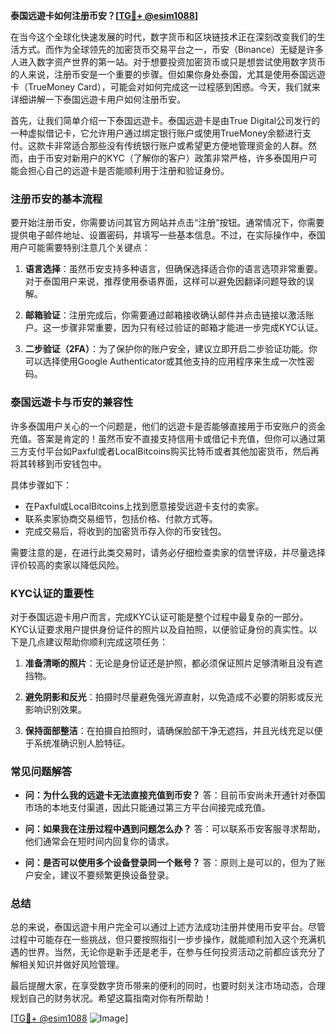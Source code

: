 **泰国远遊卡如何注册币安？[[TG💪+ @esim1088](https://t.me/s/esim1088)]**

在当今这个全球化快速发展的时代，数字货币和区块链技术正在深刻改变我们的生活方式。而作为全球领先的加密货币交易平台之一，币安（Binance）无疑是许多人进入数字资产世界的第一站。对于想要投资加密货币或只是想尝试使用数字货币的人来说，注册币安是一个重要的步骤。但如果你身处泰国，尤其是使用泰国远遊卡（TrueMoney Card），可能会对如何完成这一过程感到困惑。今天，我们就来详细讲解一下泰国远遊卡用户如何注册币安。

首先，让我们简单介绍一下泰国远遊卡。泰国远遊卡是由True Digital公司发行的一种虚拟借记卡，它允许用户通过绑定银行账户或使用TrueMoney余额进行支付。这款卡非常适合那些没有传统银行账户或希望更方便地管理资金的人群。然而，由于币安对新用户的KYC（了解你的客户）政策非常严格，许多泰国用户可能会担心自己的远遊卡是否能顺利用于注册和验证身份。

### 注册币安的基本流程

要开始注册币安，你需要访问其官方网站并点击“注册”按钮。通常情况下，你需要提供电子邮件地址、设置密码，并填写一些基本信息。不过，在实际操作中，泰国用户可能需要特别注意几个关键点：

1. **语言选择**：虽然币安支持多种语言，但确保选择适合你的语言选项非常重要。对于泰国用户来说，推荐使用泰语界面，这样可以避免因翻译问题导致的误解。
   
2. **邮箱验证**：注册完成后，你需要通过邮箱接收确认邮件并点击链接以激活账户。这一步骤非常重要，因为只有经过验证的邮箱才能进一步完成KYC认证。

3. **二步验证（2FA）**：为了保护你的账户安全，建议立即开启二步验证功能。你可以选择使用Google Authenticator或其他支持的应用程序来生成一次性密码。

### 泰国远遊卡与币安的兼容性

许多泰国用户关心的一个问题是，他们的远遊卡是否能够直接用于币安账户的资金充值。答案是肯定的！虽然币安不直接支持信用卡或借记卡充值，但你可以通过第三方支付平台如Paxful或者LocalBitcoins购买比特币或者其他加密货币，然后再将其转移到币安钱包中。

具体步骤如下：
- 在Paxful或LocalBitcoins上找到愿意接受远遊卡支付的卖家。
- 联系卖家协商交易细节，包括价格、付款方式等。
- 完成交易后，将收到的加密货币存入你的币安钱包。

需要注意的是，在进行此类交易时，请务必仔细检查卖家的信誉评级，并尽量选择评价较高的卖家以降低风险。

### KYC认证的重要性

对于泰国远遊卡用户而言，完成KYC认证可能是整个过程中最复杂的一部分。KYC认证要求用户提供身份证件的照片以及自拍照，以便验证身份的真实性。以下是几点建议帮助你顺利完成这项任务：

1. **准备清晰的照片**：无论是身份证还是护照，都必须保证照片足够清晰且没有遮挡物。
   
2. **避免阴影和反光**：拍摄时尽量避免强光源直射，以免造成不必要的阴影或反光影响识别效果。
   
3. **保持面部整洁**：在拍摄自拍照时，请确保脸部干净无遮挡，并且光线充足以便于系统准确识别人脸特征。

### 常见问题解答

- **问：为什么我的远遊卡无法直接充值到币安？**
  答：目前币安尚未开通针对泰国市场的本地支付渠道，因此只能通过第三方平台间接完成充值。

- **问：如果我在注册过程中遇到问题怎么办？**
  答：可以联系币安客服寻求帮助，他们通常会在短时间内回复你的请求。

- **问：是否可以使用多个设备登录同一个账号？**
  答：原则上是可以的，但为了账户安全，建议不要频繁更换设备登录。

### 总结

总的来说，泰国远遊卡用户完全可以通过上述方法成功注册并使用币安平台。尽管过程中可能存在一些挑战，但只要按照指引一步步操作，就能顺利加入这个充满机遇的世界。当然，无论你是新手还是老手，在参与任何投资活动之前都应该充分了解相关知识并做好风险管理。

最后提醒大家，在享受数字货币带来的便利的同时，也要时刻关注市场动态，合理规划自己的财务状况。希望这篇指南对你有所帮助！

[[TG💪+ @esim1088](https://t.me/s/esim1088) ![Image](https://i.postimg.cc/4NQfJmqS/Snipaste-2025-05-13-00-14-12.png)]
